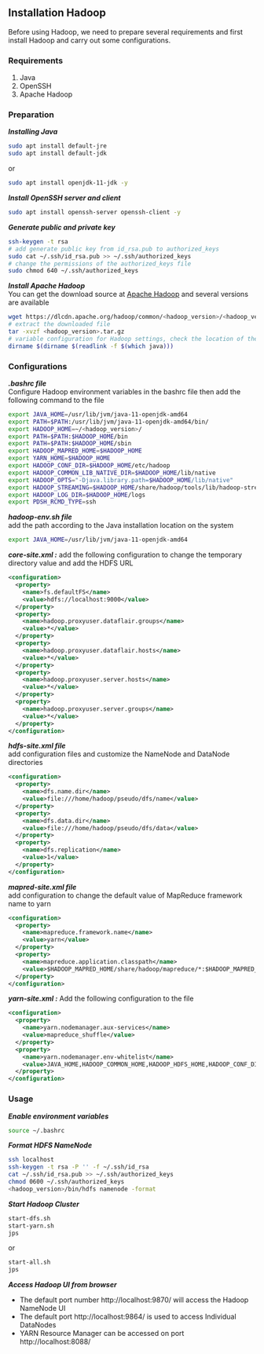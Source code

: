 ## Installation Hadoop
Before using Hadoop, we need to prepare several requirements and first install Hadoop and carry out some configurations.

### Requirements
1. Java
2. OpenSSH
3. Apache Hadoop

### Preparation
***Installing Java***
```bash
sudo apt install default-jre
sudo apt install default-jdk
```
or
```bash
sudo apt install openjdk-11-jdk -y
```
***Install OpenSSH server and client***
```bash
sudo apt install openssh-server openssh-client -y
```
***Generate public and private key***
```bash
ssh-keygen -t rsa
# add generate public key from id_rsa.pub to authorized_keys
sudo cat ~/.ssh/id_rsa.pub >> ~/.ssh/authorized_keys
# change the permissions of the authorized_keys file
sudo chmod 640 ~/.ssh/authorized_keys
```
***Install Apache Hadoop***\
You can get the download source at [Apache Hadoop](https://hadoop.apache.org/) and several versions are available
```bash
wget https://dlcdn.apache.org/hadoop/common/<hadoop_version>/<hadoop_version>.tar.gz
# extract the downloaded file
tar -xvzf <hadoop_version>.tar.gz
# variable configuration for Hadoop settings, check the location of the variable "JAVA_HOME"
dirname $(dirname $(readlink -f $(which java)))
```

### Configurations
***.bashrc file***\
Configure Hadoop environment variables in the bashrc file then add the following command to the file
```bash
export JAVA_HOME=/usr/lib/jvm/java-11-openjdk-amd64
export PATH=$PATH:/usr/lib/jvm/java-11-openjdk-amd64/bin/
export HADOOP_HOME=~/<hadoop_version>/
export PATH=$PATH:$HADOOP_HOME/bin
export PATH=$PATH:$HADOOP_HOME/sbin
export HADOOP_MAPRED_HOME=$HADOOP_HOME
export YARN_HOME=$HADOOP_HOME
export HADOOP_CONF_DIR=$HADOOP_HOME/etc/hadoop
export HADOOP_COMMON_LIB_NATIVE_DIR=$HADOOP_HOME/lib/native
export HADOOP_OPTS="-Djava.library.path=$HADOOP_HOME/lib/native"
export HADOOP_STREAMING=$HADOOP_HOME/share/hadoop/tools/lib/hadoop-streaming-3.4.0.jar
export HADOOP_LOG_DIR=$HADOOP_HOME/logs
export PDSH_RCMD_TYPE=ssh
```
***hadoop-env.sh file***\
add the path according to the Java installation location on the system
```sh
export JAVA_HOME=/usr/lib/jvm/java-11-openjdk-amd64
```
***core-site.xml :*** add the following configuration to change the temporary directory value and add the HDFS URL
```xml
<configuration>
  <property>
    <name>fs.defaultFS</name>
    <value>hdfs://localhost:9000</value>
  </property>
  <property>
    <name>hadoop.proxyuser.dataflair.groups</name>
    <value>*</value>
  </property>
  <property>
    <name>hadoop.proxyuser.dataflair.hosts</name>
    <value>*</value>
  </property>
  <property>
    <name>hadoop.proxyuser.server.hosts</name>
    <value>*</value>
  </property>
  <property>
    <name>hadoop.proxyuser.server.groups</name>
    <value>*</value>
  </property>
</configuration>
```
***hdfs-site.xml file***\
add configuration files and customize the NameNode and DataNode directories
```xml
<configuration>
  <property>
    <name>dfs.name.dir</name>
    <value>file:///home/hadoop/pseudo/dfs/name</value>
  </property>
  <property>
    <name>dfs.data.dir</name>
    <value>file:///home/hadoop/pseudo/dfs/data</value>
  </property>
  <property>
    <name>dfs.replication</name>
    <value>1</value>
  </property>
</configuration>
```
***mapred-site.xml file***\
add configuration to change the default value of MapReduce framework name to yarn
```xml
<configuration>
  <property>
    <name>mapreduce.framework.name</name>
    <value>yarn</value>
  </property>
  <property>
    <name>mapreduce.application.classpath</name>
    <value>$HADOOP_MAPRED_HOME/share/hadoop/mapreduce/*:$HADOOP_MAPRED_HOME/share/hadoop/mapreduce/lib/*</value>
  </property>
</configuration>
```
***yarn-site.xml :*** Add the following configuration to the file
```xml
<configuration>
  <property>
    <name>yarn.nodemanager.aux-services</name>
    <value>mapreduce_shuffle</value>
  </property>
  <property>
    <name>yarn.nodemanager.env-whitelist</name>
    <value>JAVA_HOME,HADOOP_COMMON_HOME,HADOOP_HDFS_HOME,HADOOP_CONF_DIR,CLASSPATH_PREP END_DISTCACHE,HADOOP_YARN_HOME,HADOOP_MAPRED_HOME</value>
  </property>
</configuration>
```

### Usage
***Enable environment variables***
```bash
source ~/.bashrc
```
***Format HDFS NameNode***
```bash
ssh localhost 
ssh-keygen -t rsa -P '' -f ~/.ssh/id_rsa 
cat ~/.ssh/id_rsa.pub >> ~/.ssh/authorized_keys 
chmod 0600 ~/.ssh/authorized_keys 
<hadoop_version>/bin/hdfs namenode -format
```
***Start Hadoop Cluster***
```bash
start-dfs.sh
start-yarn.sh
jps
```
or
```bash
start-all.sh
jps
```
***Access Hadoop UI from browser***
- The default port number http://localhost:9870/ will access the Hadoop NameNode UI
- The default port http://localhost:9864/ is used to access Individual DataNodes
- YARN Resource Manager can be accessed on port http://localhost:8088/
